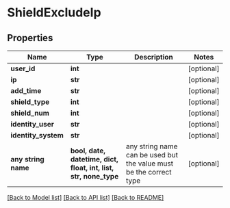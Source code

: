 # ShieldExcludeIp


## Properties
Name | Type | Description | Notes
------------ | ------------- | ------------- | -------------
**user_id** | **int** |  | [optional] 
**ip** | **str** |  | [optional] 
**add_time** | **str** |  | [optional] 
**shield_type** | **int** |  | [optional] 
**shield_num** | **int** |  | [optional] 
**identity_user** | **str** |  | [optional] 
**identity_system** | **str** |  | [optional] 
**any string name** | **bool, date, datetime, dict, float, int, list, str, none_type** | any string name can be used but the value must be the correct type | [optional]

[[Back to Model list]](../README.md#documentation-for-models) [[Back to API list]](../README.md#documentation-for-api-endpoints) [[Back to README]](../README.md)


